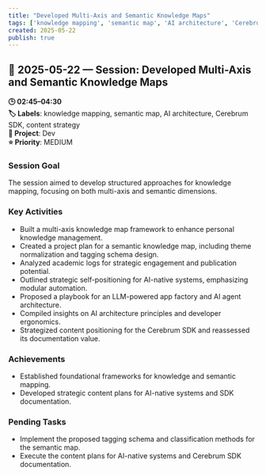 ```yaml
---
title: "Developed Multi-Axis and Semantic Knowledge Maps"
tags: ['knowledge mapping', 'semantic map', 'AI architecture', 'Cerebrum SDK', 'content strategy']
created: 2025-05-22
publish: true
---
```


## 📅 2025-05-22 — Session: Developed Multi-Axis and Semantic Knowledge Maps

**🕒 02:45–04:30**  
**🏷️ Labels**: knowledge mapping, semantic map, AI architecture, Cerebrum SDK, content strategy  
**📂 Project**: Dev  
**⭐ Priority**: MEDIUM  


### Session Goal
The session aimed to develop structured approaches for knowledge mapping, focusing on both multi-axis and semantic dimensions.

### Key Activities
- Built a multi-axis knowledge map framework to enhance personal knowledge management.
- Created a project plan for a semantic knowledge map, including theme normalization and tagging schema design.
- Analyzed academic logs for strategic engagement and publication potential.
- Outlined strategic self-positioning for AI-native systems, emphasizing modular automation.
- Proposed a playbook for an LLM-powered app factory and AI agent architecture.
- Compiled insights on AI architecture principles and developer ergonomics.
- Strategized content positioning for the Cerebrum SDK and reassessed its documentation value.

### Achievements
- Established foundational frameworks for knowledge and semantic mapping.
- Developed strategic content plans for AI-native systems and SDK documentation.

### Pending Tasks
- Implement the proposed tagging schema and classification methods for the semantic map.
- Execute the content plans for AI-native systems and Cerebrum SDK documentation.
